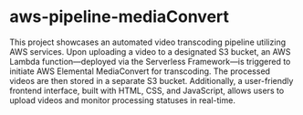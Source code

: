 # aws-pipeline-mediaConvert
This project showcases an automated video transcoding pipeline utilizing AWS services. Upon uploading a video to a designated S3 bucket, an AWS Lambda function—deployed via the Serverless Framework—is triggered to initiate AWS Elemental MediaConvert for transcoding. The processed videos are then stored in a separate S3 bucket. Additionally, a user-friendly frontend interface, built with HTML, CSS, and JavaScript, allows users to upload videos and monitor processing statuses in real-time.
